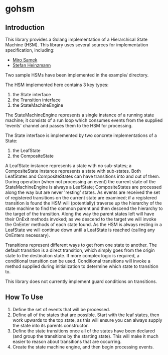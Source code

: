 # gohsm

## Introduction

This library provides a Golang implementation of a Hierarchical State Machine (HSM). This library uses several sources for implementation specification, including:
 - [Miro Samek](https://barrgroup.com/Embedded-Systems/How-To/Introduction-Hierarchical-State-Machines)
 - [Stefan Heinzmann](https://accu.org/index.php/journals/252)

Two sample HSMs have been implemented in the example/ directory.

The HSM implemented here contains 3 key types:
 1. the State interface
 2. the Transition interface
 3. the StateMachineEngine

The StateMachineEngine represents a single instance of a running state machine; it consists of a run loop which consumes events from the supplied 'events' channel and passes them to the HSM for processing.

The State interface is implemented by two concrete implementations of a State:
 1. the LeafState
 2. the CompositeState

A LeafState instance represents a state with no sub-states; a CompositeState instance represents a state with sub-states. Both LeafStates and CompositeStates can have transitions into and out of them. During operation (when not processing an event) the current state of the StateMachineEngine is always a LeafState; CompositeStates are processed along the way but are never 'resting' states. As events are received the set of registered transitions on the current state are examined; if a registered transition is found the HSM will (potentially) traverse up the hierarchy of the state machine to find the common parent and then descend the hierarchy to the target of the transition. Along the way the parent states left will have their OnExit methods invoked; as we descend to the target we will invoke the OnEnter methods of each state found. As the HSM is always resting in a LeafState we will continue down until a LeafState is reached (calling any OnEnters necessary).

Transitions represent different ways to get from one state to another. The default transition is a direct transition, which simply goes from the origin state to the destination state. If more complex logic is required, a conditional transition can be used. Conditional transitions will invoke a method supplied during initialization to determine which state to transition to.

This library does not currently implement guard conditions on transitions.

## How To Use

1. Define the set of events that will be processed.
2. Define all of the states that are possible. Start with the leaf states, then work upwards to the top state, as this will ensure you can always supply the state into its parents constructor.
3. Define the state transitions once all of the states have been declared (and group the transitions by the starting state). This will make it much easier to reason about transitions that are occurring.
4. Create the state machine engine, and then begin processing events.
